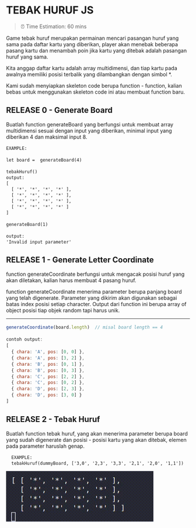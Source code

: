 # TEBAK HURUF JS
> ⏰ Time Estimation: 60 mins

Game tebak huruf merupakan permainan mencari pasangan huruf yang sama pada daftar kartu yang diberikan,
player akan menebak beberapa pasang kartu dan menambah poin jika kartu yang ditebak adalah pasangan huruf yang sama.

Kita anggap daftar kartu adalah array multidimensi, dan tiap kartu pada awalnya memiliki posisi terbalik yang dilambangkan dengan simbol *.

Kami sudah menyiapkan skeleton code berupa function - function, kalian bebas untuk menggunakan skeleton code ini atau membuat function baru.

## RELEASE 0 - Generate Board

Buatlah function generateBoard yang berfungsi untuk membuat array multidimensi sesuai dengan input yang diberikan, minimal input yang diberikan 4 dan maksimal input 8.

```
EXAMPLE:

let board =  generateBoard(4)

tebakHuruf()
output: 
[ 
  [ '*', '*', '*', '*' ],
  [ '*', '*', '*', '*' ],
  [ '*', '*', '*', '*' ],
  [ '*', '*', '*', '*' ]
]

generateBoard(1)

output:
'Invalid input parameter'

```

## RELEASE 1 - Generate Letter Coordinate

function generateCoordinate berfungsi untuk mengacak posisi huruf yang akan diletakan, kalian harus membuat 4 pasang huruf.  

function generateCoordinate menerima parameter berupa panjang board yang telah digenerate. Parameter yang dikirim akan digunakan sebagai batas index posisi setiap character. Output dari function ini berupa array of object posisi tiap objek random tapi harus unik.

------------------------


```javascript
generateCoordinate(board.length)  // misal board length == 4

contoh output: 
[
  { chara: 'A', pos: [0, 0] },
  { chara: 'A', pos: [3, 2] },
  { chara: 'B', pos: [0, 1] },
  { chara: 'B', pos: [0, 3] },
  { chara: 'C', pos: [2, 2] },
  { chara: 'C', pos: [0, 2] },
  { chara: 'D', pos: [2, 3] },
  { chara: 'D', pos: [3, 0] }
]
```


## RELEASE 2 - Tebak Huruf

Buatlah function tebak huruf, yang akan menerima parameter berupa board yang sudah digenerate dan posisi - posisi kartu yang akan ditebak, elemen pada parameter haruslah genap.

```
  EXAMPLE: 
  tebakHuruf(dummyBoard, ['3,0', '2,3', '3,3', '2,1', '2,0', '1,1'])
```

![Release2](example.gif)
